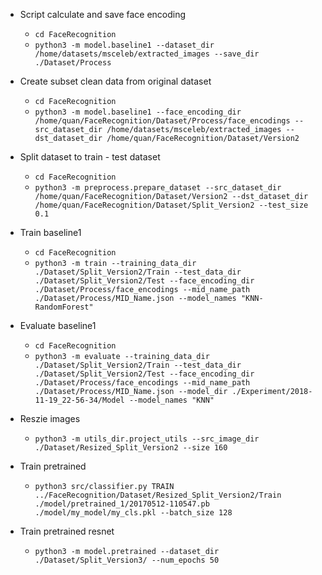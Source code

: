 * Script calculate and save face encoding
	* ``cd FaceRecognition``
	* ``python3 -m model.baseline1 --dataset_dir /home/datasets/msceleb/extracted_images --save_dir ./Dataset/Process``
* Create subset clean data from original dataset
	* ``cd FaceRecognition``
	* ``python3 -m model.baseline1 --face_encoding_dir /home/quan/FaceRecognition/Dataset/Process/face_encodings --src_dataset_dir /home/datasets/msceleb/extracted_images --dst_dataset_dir /home/quan/FaceRecognition/Dataset/Version2``
	
* Split dataset to train - test dataset
	* ``cd FaceRecognition``
	* ``python3 -m preprocess.prepare_dataset --src_dataset_dir /home/quan/FaceRecognition/Dataset/Version2 --dst_dataset_dir /home/quan/FaceRecognition/Dataset/Split_Version2 --test_size 0.1``
	
* Train baseline1
	* ``cd FaceRecognition``
	* ``python3 -m train --training_data_dir ./Dataset/Split_Version2/Train --test_data_dir ./Dataset/Split_Version2/Test --face_encoding_dir ./Dataset/Process/face_encodings --mid_name_path ./Dataset/Process/MID_Name.json --model_names "KNN-RandomForest"``
	
* Evaluate baseline1
	* ``cd FaceRecognition``
	* ``python3 -m evaluate --training_data_dir ./Dataset/Split_Version2/Train --test_data_dir ./Dataset/Split_Version2/Test --face_encoding_dir ./Dataset/Process/face_encodings --mid_name_path ./Dataset/Process/MID_Name.json --model_dir ./Experiment/2018-11-19_22-56-34/Model --model_names "KNN"``
	
* Reszie images
	* ``python3 -m utils_dir.project_utils --src_image_dir ./Dataset/Resized_Split_Version2 --size 160``
	
* Train pretrained
	* ``python3 src/classifier.py TRAIN ../FaceRecognition/Dataset/Resized_Split_Version2/Train ./model/pretrained_1/20170512-110547.pb ./model/my_model/my_cls.pkl --batch_size 128``

* Train pretrained resnet
	* ``python3 -m model.pretrained --dataset_dir ./Dataset/Split_Version3/ --num_epochs 50``